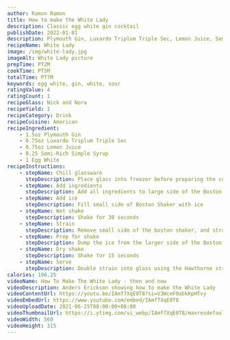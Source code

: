 ```yaml
---
author: Ramon Ramon
title: How to make the White Lady
description: Classic egg white gin cocktail
publishDate: 2022-01-01
description: Plymouth Gin, Luxardo Triplum Triple Sec, Lemon Juice, Semi-Rich Simple Syrup, Egg White
recipeName: White Lady
image: /img/white-lady.jpg
imageAlt: White Lady picture
prepTime: PT2M
cookTime: PT5M
totalTime: PT7M
keywords: egg white, gin, white, sour
ratingValue: 4
ratingCount: 1
recipeGlass: Nick and Nora
recipeYield: 1
recipeCategory: Drink
recipeCuisine: American
recipeIngredient:
    - 1.5oz Plymouth Gin
    - 0.75oz Luxardo Triplum Triple Sec
    - 0.75oz Lemon Juice
    - 0.25 Semi-Rich Simple Syrup
    - 1 Egg White
recipeInstructions:
    - stepName: Chill glassware
      stepDescription: Place glass into freezer before preparing the cocktail 
    - stepName: Add ingredients
      stepDescription: Add all ingredients to large side of the Boston Shaker
    - stepName: Add ice
      stepDescription: Fill small side of Boston Shaker with ice
    - stepName: Wet shake
      stepDescription: Shake for 30 seconds
    - stepName: Strain
      stepDescription: Remove small side of the boston shaker, and strain drink from larger side into the smaller side of the Boston Shaker
    - stepName: Prep for shake
      stepDescription: Dump the ice from the larger side of the Boston shaker, and place the small side onto the larger side
    - stepName: Dry shake
      stepDescription: Shake for 15 seconds
    - stepName: Serve
      stepDescription: Double strain into glass using the Hawthorne strainer and fine mesh strainer
calories: 196.25
videoName: How To Make The White Lady - then and now
videoDescription: Anders Erickson showing how to make the White Lady
videoContentUrl: https://youtu.be/IAmf7XqE0T8?si=V3WceF0abkKpHTvy
videoEmbedUrl: https://www.youtube.com/embed/IAmf7XqE0T8
videoUploadDate: 2021-06-25T08:00:00+08:00
videoThumbnailUrl: https://i.ytimg.com/vi_webp/IAmf7XqE0T8/maxresdefault.webp
videoWidth: 560
videoHeight: 315
---
```

